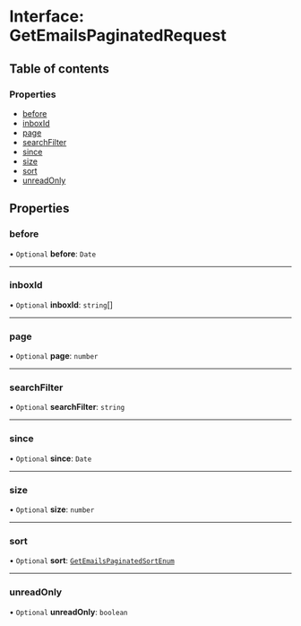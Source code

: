 # Interface: GetEmailsPaginatedRequest

## Table of contents

### Properties

- [before](GetEmailsPaginatedRequest.md#before)
- [inboxId](GetEmailsPaginatedRequest.md#inboxid)
- [page](GetEmailsPaginatedRequest.md#page)
- [searchFilter](GetEmailsPaginatedRequest.md#searchfilter)
- [since](GetEmailsPaginatedRequest.md#since)
- [size](GetEmailsPaginatedRequest.md#size)
- [sort](GetEmailsPaginatedRequest.md#sort)
- [unreadOnly](GetEmailsPaginatedRequest.md#unreadonly)

## Properties

### <a id="before" name="before"></a> before

• `Optional` **before**: `Date`

___

### <a id="inboxid" name="inboxid"></a> inboxId

• `Optional` **inboxId**: `string`[]

___

### <a id="page" name="page"></a> page

• `Optional` **page**: `number`

___

### <a id="searchfilter" name="searchfilter"></a> searchFilter

• `Optional` **searchFilter**: `string`

___

### <a id="since" name="since"></a> since

• `Optional` **since**: `Date`

___

### <a id="size" name="size"></a> size

• `Optional` **size**: `number`

___

### <a id="sort" name="sort"></a> sort

• `Optional` **sort**: [`GetEmailsPaginatedSortEnum`](../enums/GetEmailsPaginatedSortEnum.md)

___

### <a id="unreadonly" name="unreadonly"></a> unreadOnly

• `Optional` **unreadOnly**: `boolean`
